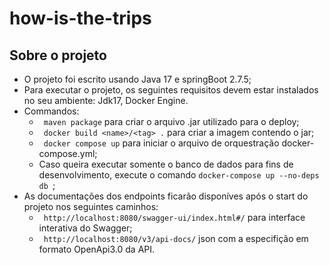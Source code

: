 # how-is-the-trips

## Sobre o projeto
- O projeto foi escrito usando Java 17 e springBoot 2.7.5;
- Para executar o projeto, os seguintes requisitos devem estar instalados no seu ambiente: Jdk17, Docker Engine.
- Commandos:
  - ``` maven package``` para criar o arquivo .jar utilizado para o deploy;
  - ``` docker build <name>/<tag> .``` para criar a imagem contendo o jar;
  - ``` docker compose up``` para iniciar o arquivo de orquestração docker-compose.yml;
  - Caso queira executar somente o banco de dados para fins de desenvolvimento, execute o comando ``` docker-compose up --no-deps db  ```;
- As documentações dos endpoints ficarão disponíves após o start do projeto nos seguintes caminhos:
  - ``` http://localhost:8080/swagger-ui/index.html#/``` para interface interativa do Swagger;
  - ``` http://localhost:8080/v3/api-docs/``` json com a especifição em formato OpenApi3.0 da API.